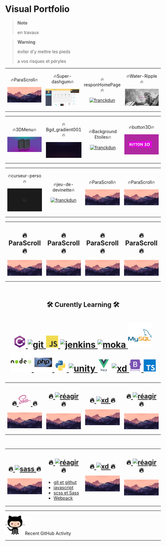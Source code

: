# Visual Portfolio

> **Note**
> 
> en travaux

> **Warning**
> 
> éviter d'y mettre les pieds
> 
> a vos risques et péryles

<!-- presentation -->
<div align="center">
  <table>
	<tr>  
	   <td width="25%">
		<p align="center">🔥ParaScroll🔥</p>
        	<p align="center">
        	<a href="https://franckdun.github.io/ParaScroll/" target="_blank" rel="noreferrer"> 
       		<img align="center" src="https://github.com/franckdun/ParaScroll/blob/main/img/readme.PNG" alt="franckdun" /></a> </p>		
	   </td>
	   <td width="25%">
        	<p align="center">🔥Super-dashgum🔥</p>
        	<p align="center">
        	<a href="https://franckdun.github.io/Super-dashgum/" target="_blank" rel="noreferrer"> 
       		<img align="center" src="https://github.com/franckdun/Super-dashgum/blob/main/readme.PNG" alt="franckdun" /></a> </p>		   
	   </td>       
	   <td width="25%">
		<p align="center">🔥responHomePage🔥</p>
        	<p align="center">
        	<a href="https://franckdun.github.io/responHomePage/" target="_blank" rel="noreferrer"> 
       		<img align="center" src="https://github.com/franckdun/responHomePage/blob/main/img/readme.PNG" alt="franckdun" /></a> </p>		
	   </td>     
     	   <td width="25%">
        	<p align="center">🔥Water-Ripple🔥</p>
        	<p align="center">
        	<a href="https://franckdun.github.io/water-Ripple" target="_blank" rel="noreferrer"> 
      		<img align="center" src="https://github.com/franckdun/water-Ripple/blob/main/img/readme.PNG" alt="franckdun" /></a> </p>		   
	   </td>      
	 </tr>
 </table>
</div>
<div align="center">
  <table>
	<tr>  
	   <td width="25%">
		<p align="center">🔥3DMenu🔥</p>
        	<p align="center">
        	<a href="https://franckdun.github.io/3DMenu/" target="_blank" rel="noreferrer"> 
       		<img align="center" src="https://github.com/franckdun/3DMenu/blob/main/img/readme01.PNG" alt="franckdun" /></a> </p>		
	   </td>
	   <td width="25%">
        	<p align="center">🔥Bgd_gradient001🔥</p>
        	<p align="center">
        	<a href="https://franckdun.github.io/Bgd_gradient001/" target="_blank" rel="noreferrer"> 
       		<img align="center" src="https://github.com/franckdun/Bgd_gradient001/blob/main/img/readme.PNG" alt="franckdun" /></a> </p>		   
	   </td>       
	   <td width="25%">
		<p align="center">🔥Background Etoiles🔥</p>
        	<p align="center">
        	<a href="https://franckdun.github.io/BackgroundEtoiles/" target="_blank" rel="noreferrer"> 
       		<img align="center" src="https://github.com/franckdun/Bgd_Etoiles/blob/main/src/img/stars.png" alt="franckdun" /></a> </p>		
	   </td>     
     	   <td width="25%">
        	<p align="center">🔥button3D🔥</p>
        	<p align="center">
        	<a href="https://franckdun.github.io/button3DcodePen/" target="_blank" rel="noreferrer"> 
      		<img align="center" src="https://github.com/franckdun/button3DcodePen/blob/main/src/button3d02.PNG" alt="franckdun" /></a> </p>		   
	   </td>      
	 </tr>
 </table>
</div>
<div align="center">
  <table>
	<tr>  
	   <td width="25%">
		<p align="center">🔥curseur-perso🔥</p>
        	<p align="center">
        	<a href="https://franckdun.github.io/curseur-perso/" target="_blank" rel="noreferrer"> 
       		<img align="center" src="https://github.com/franckdun/curseur-perso/blob/main/src/Curseur-pointeur.PNG" alt="franckdun" /></a> </p>		
	   </td>
	   <td width="25%">
        	<p align="center">🔥jeu-de-devinette🔥</p>
        	<p align="center">
        	<a href="https://franckdun.github.io/jeu-de-devinette/" target="_blank" rel="noreferrer"> 
       		<img align="center" src="https://user-images.githubusercontent.com/40036047/168306592-3b653d14-901c-4d0d-8cb3-957937ae6284.PNG" alt="franckdun" /></a> </p>		   
	   </td>       
	   <td width="25%">
		<p align="center">🔥ParaScroll🔥</p>
        	<p align="center">
        	<a href="https://franckdun.github.io/ParaScroll/" target="_blank" rel="noreferrer"> 
       		<img align="center" src="https://github.com/franckdun/ParaScroll/blob/main/img/readme.PNG" alt="franckdun" /></a> </p>		
	   </td>     
     	   <td width="25%">
        	<p align="center">🔥ParaScroll🔥</p>
        	<p align="center">
        	<a href="https://franckdun.github.io/ParaScroll/" target="_blank" rel="noreferrer"> 
      		<img align="center" src="https://github.com/franckdun/ParaScroll/blob/main/img/readme.PNG" alt="franckdun" /></a> </p>		   
	   </td>      
	 </tr>
 </table>
</div>
<div align="center">
  <table>
	<tr>  
	   <td width="25%">
		<h2 align="center">🔥ParaScroll🔥</h2>
        	<p align="center">
        	<a href="https://franckdun.github.io/ParaScroll/" target="_blank" rel="noreferrer"> 
       		<img align="center" src="https://github.com/franckdun/ParaScroll/blob/main/img/readme.PNG" alt="franckdun" /></a> </p>		
	   </td>
	   <td width="25%">
        	<h2 align="center">🔥ParaScroll🔥</h2>
        	<p align="center">
        	<a href="https://franckdun.github.io/ParaScroll/" target="_blank" rel="noreferrer"> 
       		<img align="center" src="https://github.com/franckdun/ParaScroll/blob/main/img/readme.PNG" alt="franckdun" /></a> </p>		   
	   </td>       
	   <td width="25%">
		<h2 align="center">🔥ParaScroll🔥</h2>
        	<p align="center">
        	<a href="https://franckdun.github.io/ParaScroll/" target="_blank" rel="noreferrer"> 
       		<img align="center" src="https://github.com/franckdun/ParaScroll/blob/main/img/readme.PNG" alt="franckdun" /></a> </p>		
	   </td>     
     	   <td width="25%">
        	<h2 align="center">🔥ParaScroll🔥</h2>
        	<p align="center">
        	<a href="https://franckdun.github.io/ParaScroll/" target="_blank" rel="noreferrer"> 
      		<img align="center" src="https://github.com/franckdun/ParaScroll/blob/main/img/readme.PNG" alt="franckdun" /></a> </p>		   
	   </td>      
	 </tr>
 </table>
</div>
<br>

<h2 align="center">🛠 Curently Learning 🛠</h2> 		
<h1 align="center">   
  <a href="https://www.w3schools.com/cs/" target="_blank" rel="noreferrer"> <img src="https://raw.githubusercontent.com/devicons/devicon/master/icons/csharp/csharp-original.svg" alt="csharp" width="40" height="40"/> </a> <a href="https://git- scm.com/" target="_blank" rel="noreferrer"> <img src="https://www.vectorlogo.zone/logos/git-scm/git-scm-icon.svg" alt="git" width="40" height="40"/> </a> <a href="https://developer.mozilla.org/en-US/docs/Web/JavaScript" target="_blank" rel="noreferrer "> <img src="https://raw.githubusercontent.com/devicons/devicon/master/icons/javascript/javascript-original.svg" alt="javascript" width="40" height="40"/> </a> <a href="https:// www.jenkins.io" target="_blank" rel="noreferrer"> <img src="https://www.vectorlogo.zone/logos/jenkins/jenkins-icon.svg" alt="jenkins" width=" 40" height="40"/> </a> <a href="https://mochajs.org" target="_blank" rel="noreferrer"> <img src="https://www.vectorlogo.zone/logos/mochajs/mochajs-icon.svg" alt="moka" width="40" height="40"/> </a> <a href="https://www.mysql.com/" target="_blank" rel="noreferrer"> <img src="https://raw.githubusercontent.com/devicons/devicon/master/icons/mysql/mysql-original-wordmark.svg" alt="mysql" width="80" height="80"/> </a> <a href="https://nodejs.org" target="_blank" rel="noreferrer"> <img src="https://raw.githubusercontent.com/devicons/devicon/master/icons/nodejs/nodejs-original-wordmark.svg" alt="nodejs" width="70" height="70"/> </a> <a href="https://www.php.net" target="_blank" rel="noreferrer"> <img src="https://raw.githubusercontent.com/devicons/devicon/master/icons/php/php-original.svg" alt="php" width="60" height="60"/> </a> <a href="https://www.python.org" target="_blank" rel="noreferrer"> <img src ="https://raw.githubusercontent.com/devicons/devicon/master/icons/python/python-original.svg" alt="python" width="40" height="40"/> </a>   <a href="https://unity.com/" target="_blank" rel="noreferrer"> <img src="https://www.vectorlogo.zone/logos/unity3d/unity3d-icon.svg" alt="unity" width="40" height="40"/> </a> <a href="https://vuejs.org/" target="_blank" rel= "noreferrer"> <img src="https://raw.githubusercontent.com/devicons/devicon/master/icons/vuejs/vuejs-original-wordmark.svg" alt="vuejs" width="40" height=" 40"/></a> <a href="https://www.adobe.com/products/xd.html" target="_blank" rel="noreferrer"> <img src="https://cdn.worldvectorlogo.com/logos/adobe-xd.svg" alt="xd" width="40" height="40"/> </a><a href="https://getbootstrap.com" target="_blank" rel="noreferrer"> <img src="https://raw.githubusercontent.com/devicons/devicon/master/icons/bootstrap/bootstrap-plain-wordmark.svg" alt="bootstrap" width="40" height="40"/> </a> <a href="https://www.typescriptlang.org/" target="_blank" rel="noreferrer"> <img src="https://raw.githubusercontent.com/devicons/devicon/master/icons/typescript/typescript-original.svg" alt="typescript" width="40" height="40"/> </a> </p> 

</h1>
<div align="center">
  <table>
	<tr>  
	   <td width="25%">
		<h2 align="center">🔥<a href="https://sass-lang.com" target="_blank" rel="noreferrer"> <img src="https://raw.githubusercontent.com/devicons/devicon/master/icons/sass/sass-original.svg" alt="sass" width="40" height=" 40"/> </a>🔥</h2>
        	<p align="center">
        	<a href="https://franckdun.github.io/ParaScroll/" target="_blank" rel="noreferrer"> 
       		<img align="center" src="https://github.com/franckdun/ParaScroll/blob/main/img/readme.PNG" alt="franckdun" /></a> </p>		
	   </td>     
     	   <td width="25%">
                <h2 align="center">🔥<a href="https://reactjs.org/" target="_blank" rel="noreferrer"> <img src="https://raw.githubusercontent.com/devicons  /devicon/master/icons/react/react-original-wordmark.svg" alt="réagir" width="40" height="40"/> </a>🔥</h2>
                <p align="center">
                <a href="https://franckdun.github.io/ParaScroll/" target="_blank" rel="noreferrer"> 
       		<img align="center" src="https://github.com/franckdun/ParaScroll/blob/main/img/readme.PNG" alt="franckdun" /></a> </p>		   
	   </td>
	   	   <td width="25%">
		<h2 align="center">🔥<a href="https://docs.soliditylang.org/en/v0.8.14/" target="_blank" rel="noreferrer"> <img src="https://github.com/franckdun/SCP_2022/blob/main/img/logo.jpg" alt="xd" width="40" height="40"/> </a>🔥</h2>
        	<p align="center">
        	<a href="https://franckdun.github.io/ParaScroll/" target="_blank" rel="noreferrer"> 
       		<img align="center" src="https://github.com/franckdun/ParaScroll/blob/main/img/readme.PNG" alt="franckdun" /></a> </p>		
	   </td>     
     	   <td width="25%">
                <h2 align="center">🔥<a href="#" target="_blank" rel="noreferrer"> <img src="https://github.com/franckdun/BEN-BK/blob/main/img/logo-BEN.jpg" alt="réagir" width="40" height="40"/> </a>🔥</h2>
                <p align="center">
                <a href="https://franckdun.github.io/ParaScroll/" target="_blank" rel="noreferrer"> 
       		<img align="center" src="https://github.com/franckdun/ParaScroll/blob/main/img/readme.PNG" alt="franckdun" /></a> </p>		   
	   </td>	
	</tr>     
 </table>
</div>
<div align="center">
  <table>
	<tr>  
	   <td width="25%">
		<h2 align="center">🔥<a href="https://sass-lang.com" target="_blank" rel="noreferrer"> <img src="https://github.com/franckdun/Img-Banck/blob/main/img/graficar.jpg" alt="sass" width="40" height="40"/> </a>🔥</h2>
        	<p align="center">
        	<a href="https://franckdun.github.io/ParaScroll/" target="_blank" rel="noreferrer"> 
       		<img align="center" src="https://github.com/franckdun/ParaScroll/blob/main/img/readme.PNG" alt="franckdun" /></a> </p>		
	   </td>     
     	   <td width="25%">
                <h2 align="center">🔥<a href="https://reactjs.org/" target="_blank" rel="noreferrer"> <img src="https://github.com/franckdun/Img-Banck/blob/main/img/openclassrooms001.png" alt="réagir" width="90" height="40"/> </a>🔥</h2>
		   
* [git et githut]()	
* [javascript]()	
* [scss et Sass]()
* [Webpack]()	   
	   </td>
	   	   <td width="25%">
		<h2 align="center">🔥<a href="https://docs.soliditylang.org/en/v0.8.14/" target="_blank" rel="noreferrer"> <img src="https://github.com/franckdun/SCP_2022/blob/main/img/logo.jpg" alt="xd" width="40" height="40"/> </a>🔥</h2>
        	<p align="center">
        	<a href="https://franckdun.github.io/ParaScroll/" target="_blank" rel="noreferrer"> 
       		<img align="center" src="https://github.com/franckdun/ParaScroll/blob/main/img/readme.PNG" alt="franckdun" /></a> </p>		
	   </td>     
     	   <td width="25%">
                <h2 align="center">🔥<a href="#" target="_blank" rel="noreferrer"> <img src="https://github.com/franckdun/BEN-BK/blob/main/img/logo-BEN.jpg" alt="réagir" width="40" height="40"/> </a>🔥</h2>
                <p align="center">
                <a href="https://franckdun.github.io/ParaScroll/" target="_blank" rel="noreferrer"> 
       		<img align="center" src="https://github.com/franckdun/ParaScroll/blob/main/img/readme.PNG" alt="franckdun" /></a> </p>		   
	   </td>	
	</tr>     
 </table>
</div>

------------------------------------------------------------------
[![img_contact](https://github.com/franckdun/ImageBanck/blob/main/img/octocat.png)]()Recent GitHub Activity
<!--START_SECTION:activity-->
------------------------------------------------------------------



